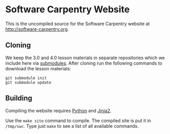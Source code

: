 Software Carpentry Website
==========================

This is the uncompiled source for the Software Carpentry website
at http://software-carpentry.org.

Cloning
-------

We keep the 3.0 and 4.0 lesson materials in separate repositories which we include
here via [submodules](http://git-scm.com/book/en/Git-Tools-Submodules).
After cloning run the following commands to download the lesson materials:

    git submodule init
    git submodule update

Building
--------

Compiling the website requires [Python](http://python.org) and
[Jinja2](http://jinja.pocoo.org/).

Use the `make site` command to compile. The compiled site is put it in `/tmp/swc`.
Type just `make` to see a list of all available commands.
